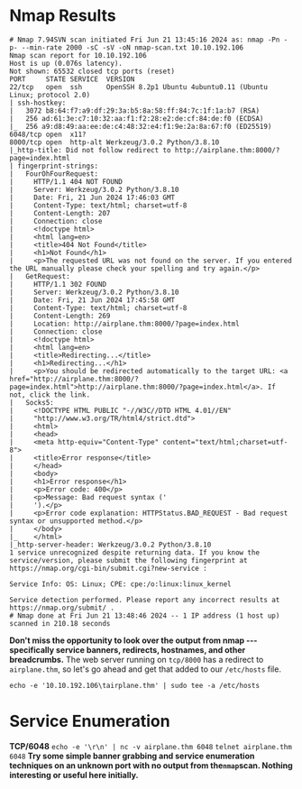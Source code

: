 # Nmap Results
```
# Nmap 7.94SVN scan initiated Fri Jun 21 13:45:16 2024 as: nmap -Pn -p- --min-rate 2000 -sC -sV -oN nmap-scan.txt 10.10.192.106
Nmap scan report for 10.10.192.106
Host is up (0.076s latency).
Not shown: 65532 closed tcp ports (reset)
PORT     STATE SERVICE  VERSION
22/tcp   open  ssh      OpenSSH 8.2p1 Ubuntu 4ubuntu0.11 (Ubuntu Linux; protocol 2.0)
| ssh-hostkey:
|   3072 b8:64:f7:a9:df:29:3a:b5:8a:58:ff:84:7c:1f:1a:b7 (RSA)
|   256 ad:61:3e:c7:10:32:aa:f1:f2:28:e2:de:cf:84:de:f0 (ECDSA)
|_  256 a9:d8:49:aa:ee:de:c4:48:32:e4:f1:9e:2a:8a:67:f0 (ED25519)
6048/tcp open  x11?
8000/tcp open  http-alt Werkzeug/3.0.2 Python/3.8.10
|_http-title: Did not follow redirect to http://airplane.thm:8000/?page=index.html
| fingerprint-strings:
|   FourOhFourRequest:
|     HTTP/1.1 404 NOT FOUND
|     Server: Werkzeug/3.0.2 Python/3.8.10
|     Date: Fri, 21 Jun 2024 17:46:03 GMT
|     Content-Type: text/html; charset=utf-8
|     Content-Length: 207
|     Connection: close
|     <!doctype html>
|     <html lang=en>
|     <title>404 Not Found</title>
|     <h1>Not Found</h1>
|     <p>The requested URL was not found on the server. If you entered the URL manually please check your spelling and try again.</p>
|   GetRequest:
|     HTTP/1.1 302 FOUND
|     Server: Werkzeug/3.0.2 Python/3.8.10
|     Date: Fri, 21 Jun 2024 17:45:58 GMT
|     Content-Type: text/html; charset=utf-8
|     Content-Length: 269
|     Location: http://airplane.thm:8000/?page=index.html
|     Connection: close
|     <!doctype html>
|     <html lang=en>
|     <title>Redirecting...</title>
|     <h1>Redirecting...</h1>
|     <p>You should be redirected automatically to the target URL: <a href="http://airplane.thm:8000/?page=index.html">http://airplane.thm:8000/?page=index.html</a>. If not, click the link.
|   Socks5:
|     <!DOCTYPE HTML PUBLIC "-//W3C//DTD HTML 4.01//EN"
|     "http://www.w3.org/TR/html4/strict.dtd">
|     <html>
|     <head>
|     <meta http-equiv="Content-Type" content="text/html;charset=utf-8">
|     <title>Error response</title>
|     </head>
|     <body>
|     <h1>Error response</h1>
|     <p>Error code: 400</p>
|     <p>Message: Bad request syntax ('
|     ').</p>
|     <p>Error code explanation: HTTPStatus.BAD_REQUEST - Bad request syntax or unsupported method.</p>
|     </body>
|_    </html>
|_http-server-header: Werkzeug/3.0.2 Python/3.8.10
1 service unrecognized despite returning data. If you know the service/version, please submit the following fingerprint at https://nmap.org/cgi-bin/submit.cgi?new-service :

Service Info: OS: Linux; CPE: cpe:/o:linux:linux_kernel

Service detection performed. Please report any incorrect results at https://nmap.org/submit/ .
# Nmap done at Fri Jun 21 13:48:46 2024 -- 1 IP address (1 host up) scanned in 210.18 seconds
```

**Don't miss the opportunity to look over the output from nmap --- specifically service banners, redirects, hostnames, and other breadcrumbs.**
The web server running on ``tcp/8000`` has a redirect to ``airplane.thm``, so let's go ahead and get that added to our ``/etc/hosts`` file.

``
echo -e '10.10.192.106\tairplane.thm' | sudo tee -a /etc/hosts
``
# Service Enumeration
**TCP/6048**
``
echo -e '\r\n' | nc -v airplane.thm 6048
``
``
telnet airplane.thm 6048
``
**Try some simple banner grabbing and service enumeration techniques on an unknown port with no output from the` nmap `scan. Nothing interesting or useful here initially.**


